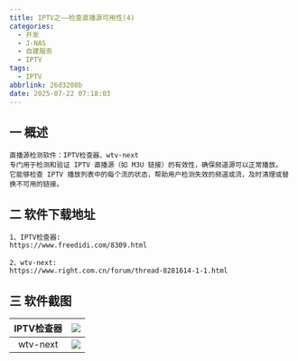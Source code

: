 ```yaml
---
title: IPTV之——检查直播源可用性(4)
categories:
  - 开发
  - J-NAS
  - 自建服务   
  - IPTV
tags:
  - IPTV
abbrlink: 26d3208b
date: 2025-07-22 07:18:03
---
```

## 一 概述

```
直播源检测软件：IPTV检查器、wtv-next
专门用于检测和验证 IPTV 直播源（如 M3U 链接）的有效性，确保频道源可以正常播放。
它能够检查 IPTV 播放列表中的每个流的状态，帮助用户检测失效的频道或流，及时清理或替换不可用的链接。
```

<!--more-->

## 二 软件下载地址

```
1、IPTV检查器:
https://www.freedidi.com/8309.html

2、wtv-next:
https://www.right.com.cn/forum/thread-8281614-1-1.html
```

## 三 软件截图

| IPTV检查器 | ![][1] |
| :--------: | :----: |
|  wtv-next  | ![][2] |





[1]:https://cdn.jsdelivr.net/gh/PGzxc/CDN/blog-nas/iptv-4-tools-check-1.png
[2]:https://cdn.jsdelivr.net/gh/PGzxc/CDN/blog-nas/iptv-4-tools-wtv-2.png


